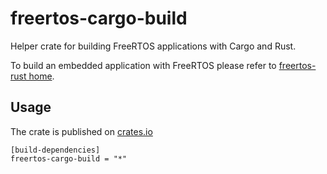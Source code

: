 # freertos-cargo-build
Helper crate for building FreeRTOS applications with Cargo and Rust.

To build an embedded application with FreeRTOS please refer 
to [freertos-rust home](https://github.com/lobaro/FreeRTOS-rust).


## Usage

The crate is published on [crates.io](https://crates.io/crates/freertos-cargo-build)

    [build-dependencies]
    freertos-cargo-build = "*"